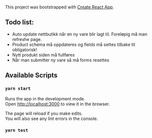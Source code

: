 This project was bootstrapped with [Create React App](https://github.com/facebook/create-react-app).

## Todo list:
- Auto update nettbutikk når en ny vare blir lagt til. Foreløpig må man refreshe page.
- Product schema må oppdateres og fields må settes tilbake til obligatorisk!
- Nytt produkt siden må fullføres
- Når man submitter ny vare så må forms resettes

## Available Scripts

### `yarn start`

Runs the app in the development mode.<br />
Open [http://localhost:3000](http://localhost:3000) to view it in the browser.

The page will reload if you make edits.<br />
You will also see any lint errors in the console.

### `yarn test`

